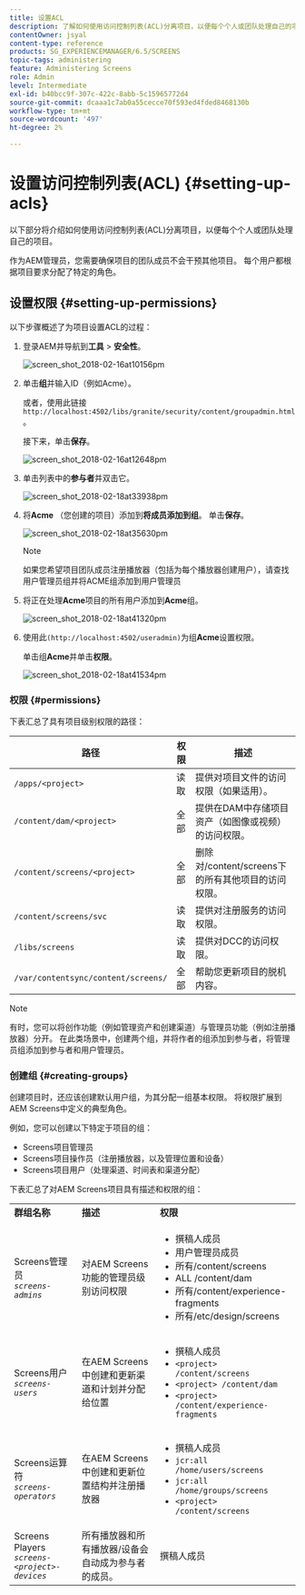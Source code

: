 ```yaml
---
title: 设置ACL
description: 了解如何使用访问控制列表(ACL)分离项目，以便每个个人或团队处理自己的项目。
contentOwner: jsyal
content-type: reference
products: SG_EXPERIENCEMANAGER/6.5/SCREENS
topic-tags: administering
feature: Administering Screens
role: Admin
level: Intermediate
exl-id: b40bcc9f-307c-422c-8abb-5c15965772d4
source-git-commit: dcaaa1c7ab0a55cecce70f593ed4fded8468130b
workflow-type: tm+mt
source-wordcount: '497'
ht-degree: 2%

---
```


# 设置访问控制列表(ACL) {#setting-up-acls}

以下部分将介绍如何使用访问控制列表(ACL)分离项目，以便每个个人或团队处理自己的项目。

作为AEM管理员，您需要确保项目的团队成员不会干预其他项目。 每个用户都根据项目要求分配了特定的角色。

## 设置权限 {#setting-up-permissions}

以下步骤概述了为项目设置ACL的过程：

1. 登录AEM并导航到&#x200B;**工具** > **安全性**。

   ![screen_shot_2018-02-16at10156pm](assets/screen_shot_2018-02-16at10156pm.png)

1. 单击&#x200B;**组**&#x200B;并输入ID（例如Acme）。

   或者，使用此链接`http://localhost:4502/libs/granite/security/content/groupadmin.html`。

   接下来，单击&#x200B;**保存**。

   ![screen_shot_2018-02-16at12648pm](assets/screen_shot_2018-02-16at12648pm.png)

1. 单击列表中的&#x200B;**参与者**&#x200B;并双击它。

   ![screen_shot_2018-02-18at33938pm](assets/screen_shot_2018-02-18at33938pm.png)

1. 将&#x200B;**Acme** （您创建的项目）添加到&#x200B;**将成员添加到组**。 单击&#x200B;**保存**。

   ![screen_shot_2018-02-18at35630pm](assets/screen_shot_2018-02-18at35630pm.png)

   >[!NOTE]
   >
   >如果您希望项目团队成员注册播放器（包括为每个播放器创建用户），请查找用户管理员组并将ACME组添加到用户管理员

1. 将正在处理&#x200B;**Acme**&#x200B;项目的所有用户添加到&#x200B;**Acme**&#x200B;组。

   ![screen_shot_2018-02-18at41320pm](assets/screen_shot_2018-02-18at41320pm.png)

1. 使用此`(http://localhost:4502/useradmin)`为组&#x200B;**Acme**&#x200B;设置权限。

   单击组&#x200B;**Acme**&#x200B;并单击&#x200B;**权限**。

   ![screen_shot_2018-02-18at41534pm](assets/screen_shot_2018-02-18at41534pm.png)

### 权限 {#permissions}

下表汇总了具有项目级别权限的路径：

| **路径** | **权限** | **描述** |
|---|---|---|
| `/apps/<project>` | 读取 | 提供对项目文件的访问权限（如果适用）。 |
| `/content/dam/<project>` | 全部 | 提供在DAM中存储项目资产（如图像或视频）的访问权限。 |
| `/content/screens/<project>` | 全部 | 删除对/content/screens下的所有其他项目的访问权限。 |
| `/content/screens/svc` | 读取 | 提供对注册服务的访问权限。 |
| `/libs/screens` | 读取 | 提供对DCC的访问权限。 |
| `/var/contentsync/content/screens/` | 全部 | 帮助您更新项目的脱机内容。 |

>[!NOTE]
>
>有时，您可以将创作功能（例如管理资产和创建渠道）与管理员功能（例如注册播放器）分开。 在此类场景中，创建两个组，并将作者的组添加到参与者，将管理员组添加到参与者和用户管理员。

### 创建组 {#creating-groups}

创建项目时，还应该创建默认用户组，为其分配一组基本权限。 将权限扩展到AEM Screens中定义的典型角色。

例如，您可以创建以下特定于项目的组：

* Screens项目管理员
* Screens项目操作员（注册播放器，以及管理位置和设备）
* Screens项目用户（处理渠道、时间表和渠道分配）

下表汇总了对AEM Screens项目具有描述和权限的组：

<table>
 <tbody>
  <tr>
   <td><strong>群组名称</strong></td>
   <td><strong>描述</strong></td>
   <td><strong>权限</strong></td>
  </tr>
  <tr>
   <td>Screens管理员<br /> <em><code>screens-admins</code></em></td>
   <td>对AEM Screens功能的管理员级别访问权限</td>
   <td>
    <ul>
     <li>撰稿人成员</li>
     <li>用户管理员成员</li>
     <li>所有/content/screens</li>
     <li>ALL /content/dam</li>
     <li>所有/content/experience-fragments</li>
     <li>所有/etc/design/screens</li>
    </ul> </td>
  </tr>
  <tr>
   <td>Screens用户<br /> <em><code>screens-users</code></em></td>
   <td>在AEM Screens中创建和更新渠道和计划并分配给位置</td>
   <td>
    <ul>
     <li>撰稿人成员</li>
     <li><code>&lt;project&gt; /content/screens</code></li>
     <li><code>&lt;project&gt; /content/dam</code></li>
     <li><code>&lt;project&gt; /content/experience-fragments</code></li>
    </ul> </td>
  </tr>
  <tr>
   <td>Screens运算符<br /> <em><code>screens-operators</code></em></td>
   <td>在AEM Screens中创建和更新位置结构并注册播放器</td>
   <td>
    <ul>
     <li>撰稿人成员</li>
     <li><code>jcr:all /home/users/screens</code></li>
     <li><code>jcr:all /home/groups/screens</code></li>
     <li><code>&lt;project&gt; /content/screens</code></li>
    </ul> </td>
  </tr>
  <tr>
   <td>Screens Players<br /> <em><code>screens-&lt;project&gt;-devices</code></em></td>
   <td>所有播放器和所有播放器/设备会自动成为参与者的成员。</td>
   <td><p> 撰稿人成员</p> </td>
  </tr>
 </tbody>
</table>
